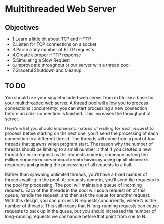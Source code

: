 # Multithreaded  Web Server

## Objectives
* 1.Learn a little bit about TCP and HTTP
* 2.Listen for TCP connections on a socket
* 3.Parse a tiny number of HTTP requests
* 4.Create a proper HTTP response
* 5.Simulating a Slow Request
* 6.Improve the throughput of our server with a thread pool
* 7.Graceful Shutdown and Cleanup

## TO DO
You should use your singlethreaded web server from ex05 like a base for your multithreaded web server.
A thread pool will allow you to process connections concurrently: you can start processing a new connection before an older connection is finished. This increases the throughput of server.

Here’s what you should implement: instead of waiting for each request to process before starting on the next one, you’ll send the processing of each connection to a different thread. The threads will come from a pool of four threads that spawns when program start. The reason why the number of threads should be limiting to a small number is that if you created a new thread for each request as the requests come in, someone making ten million requests to server could create havoc by using up all ofserver’s resources and grinding the processing of all requests to a halt.

Rather than spawning unlimited threads, you’ll have a fixed number of threads waiting in the pool. As requests come in, you’ll send the requests to the pool for processing. The pool will maintain a queue of incoming requests. Each of the threads in the pool will pop a request off of this queue, handle the request, and then ask the queue for another request. With this design, you can process N requests concurrently, where N is the number of threads. This still means that N long-running requests can cause requests to back up in the queue, but you should increased the number of long-running requests we can handle before that point from one to N.


